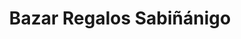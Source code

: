---
title: "Bazar Regalos Sabiñánigo"
url: /sabinanigo/bazar-regalos-sabinanigo/
shop: tienda de variedades
---